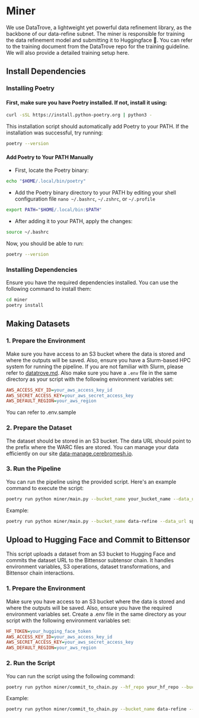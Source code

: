 # Miner

We use DataTrove, a lightweight yet powerful data refinement library, as the backbone of our data-refine subnet. The miner is responsible for training the data refinement model and submitting it to Huggingface 🤗. You can refer to the training document from the DataTrove repo for the training guideline. We will also provide a detailed training setup here.

## Install Dependencies

### Installing Poetry
#### First, make sure you have Poetry installed. If not, install it using:
```bash
curl -sSL https://install.python-poetry.org | python3 -
```
This installation script should automatically add Poetry to your PATH. If the installation was successful, try running:
```bash
poetry --version
```
#### Add Poetry to Your PATH Manually
- First, locate the Poetry binary:
```bash
echo "$HOME/.local/bin/poetry"
```
- Add the Poetry binary directory to your PATH by editing your shell configuration file `nano ~/.bashrc`, `~/.zshrc`, or `~/.profile`
```bash
export PATH="$HOME/.local/bin:$PATH"
```
- After adding it to your PATH, apply the changes:
```bash
source ~/.bashrc
```
Now, you should be able to run:
```bash
poetry --version
```
### Installing Dependencies

Ensure you have the required dependencies installed. You can use the following command to install them:
```bash
cd miner
poetry install
```
## Making Datasets

### 1. Prepare the Environment
Make sure you have access to an S3 bucket where the data is stored and where the outputs will be saved. Also, ensure you have a Slurm-based HPC system for running the pipeline.
If you are not familiar with Slurm, please refer to [datatrove.md](datatrove.md).
Also make sure you have a `.env` file in the same directory as your script with the following environment variables set:
```ini
AWS_ACCESS_KEY_ID=your_aws_access_key_id
AWS_SECRET_ACCESS_KEY=your_aws_secret_access_key
AWS_DEFAULT_REGION=your_aws_region
```
You can refer to .env.sample
### 2. Prepare the Dataset
The dataset should be stored in an S3 bucket. The data URL should point to the prefix where the WARC files are stored.
You can manage your data efficiently on our site [data-manage.cerebromesh.io](https://data-manage.cerebromesh.io).

### 3. Run the Pipeline
You can run the pipeline using the provided script. Here's an example command to execute the script:
```bash
poetry run python miner/main.py --bucket_name your_bucket_name --data_url your_data_url [--total_tasks total_task] [--cpus_per_task your_cpus_number] [--limit limit_per_task]
```
Example:
```bash
poetry run python miner/main.py --bucket_name data-refine --data_url split-data/1/warc --total_tasks 4 --cpus_per_task 32 --limit 100
```


## Upload to Hugging Face and Commit to Bittensor
This script uploads a dataset from an S3 bucket to Hugging Face and commits the dataset URL to the Bittensor subtensor chain. It handles environment variables, S3 operations, dataset transformations, and Bittensor chain interactions.

### 1. Prepare the Environment
Make sure you have access to an S3 bucket where the data is stored and where the outputs will be saved. Also, ensure you have the required environment variables set. Create a .env file in the same directory as your script with the following environment variables set:
```ini
HF_TOKEN=your_hugging_face_token
AWS_ACCESS_KEY_ID=your_aws_access_key_id
AWS_SECRET_ACCESS_KEY=your_aws_secret_access_key
AWS_DEFAULT_REGION=your_aws_region
```
### 2. Run the Script
You can run the script using the following command:

```bash
poetry run python miner/commit_to_chain.py --hf_repo your_hf_repo --bucket_name your_bucket_name --data_url your_data_url --wallet.name wallet_name --wallet.hotkey wallet_hotkey
```
Example:
```bash
poetry run python miner/commit_to_chain.py --bucket_name data-refine --data_url minhash/deduped_output --hf_repo cerebromesh/data-refine --wallet.name miner --wallet.hotkey default
```